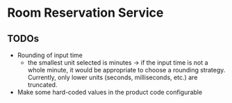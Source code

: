 # Room Reservation Service

## TODOs

- Rounding of input time
  - the smallest unit selected is minutes -> if the input time is not a whole minute, it would be appropriate to choose a rounding strategy. Currently, only lower units (seconds, milliseconds, etc.) are truncated.
- Make some hard-coded values in the product code configurable